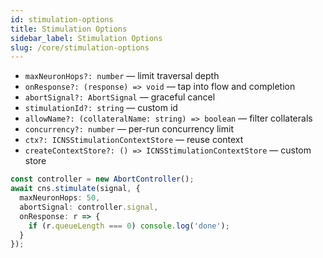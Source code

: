 ```yaml
---
id: stimulation-options
title: Stimulation Options
sidebar_label: Stimulation Options
slug: /core/stimulation-options
---
```


- `maxNeuronHops?: number` — limit traversal depth
- `onResponse?: (response) => void` — tap into flow and completion
- `abortSignal?: AbortSignal` — graceful cancel
- `stimulationId?: string` — custom id
- `allowName?: (collateralName: string) => boolean` — filter collaterals
- `concurrency?: number` — per-run concurrency limit
- `ctx?: ICNSStimulationContextStore` — reuse context
- `createContextStore?: () => ICNSStimulationContextStore` — custom store

```ts
const controller = new AbortController();
await cns.stimulate(signal, {
  maxNeuronHops: 50,
  abortSignal: controller.signal,
  onResponse: r => {
    if (r.queueLength === 0) console.log('done');
  }
});
```
